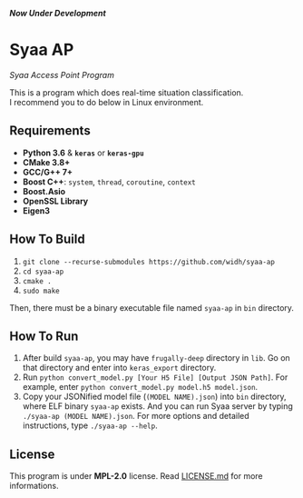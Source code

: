 <em> <strong>Now Under Development</strong> </em>

# Syaa AP
<i>Syaa Access Point Program</i>

This is a program which does real-time situation classification.\
I recommend you to do below in Linux environment.

## Requirements

-   **Python 3.6** & **`keras`** or **`keras-gpu`**
-   **CMake 3.8+**
-   **GCC/G++ 7+**
-   **Boost C++**: `system`, `thread`, `coroutine`, `context`
-   **Boost.Asio**
-   **OpenSSL Library**
-   **Eigen3**

## How To Build

1. `git clone --recurse-submodules https://github.com/widh/syaa-ap`
2. `cd syaa-ap`
3. `cmake .`
4. `sudo make`

Then, there must be a binary executable file named `syaa-ap` in `bin` directory.

## How To Run

1. After build `syaa-ap`, you may have `frugally-deep` directory in `lib`. Go on that directory and enter into `keras_export` directory.
2. Run `python convert_model.py [Your H5 File] [Output JSON Path]`. For example, enter `python convert_model.py model.h5 model.json`.
3. Copy your JSONified model file (`(MODEL NAME).json`) into `bin` directory, where ELF binary `syaa-ap` exists. And you can run Syaa server by typing `./syaa-ap (MODEL NAME).json`. For more options and detailed instructions, type `./syaa-ap --help`.

## License

This program is under **MPL-2.0** license. Read [LICENSE.md](LICENSE.md) for more informations.
